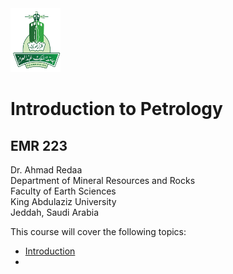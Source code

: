 <img src="images/KAU_logo.png" alt="KAU_LOGO" width="80" height="102">


# Introduction to Petrology
## EMR 223


Dr. Ahmad Redaa  
Department of Mineral Resources and Rocks  
Faculty of Earth Sciences  
King Abdulaziz University  
Jeddah, Saudi Arabia 


This course will cover the following topics:  

- [Introduction](slides/lecture_1.html)
- 
